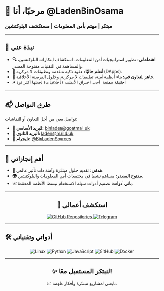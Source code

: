 # 👋 مرحبًا، أنا **@LadenBinOsama**  
### مبتكر | مهتم بأمن المعلومات | مستكشف البلوكتشين  

---

## 🧩 **نبذة عني**  
- **🔍 اهتماماتي:** تطوير استراتيجيات أمن المعلومات، استكشاف ابتكارات البلوكتشين، والمساهمة في التقنيات مفتوحة المصدر.  
- **🌱 أتعلم حاليًا:** عقود ذكية متقدمة وتطبيقات لا مركزية (DApps).  
- **🤝 جاهز للتعاون في:** بناء أنظمة آمنة، تطبيقات لا مركزية، وحلول القرصنة الأخلاقية.  
- **⚡ حقيقة ممتعة:** أحب اختراق الأنظمة (بأخلاقيات) لجعلها أكثر قوة!  

---

## 📬 **طرق التواصل**  
تواصل معي من أجل التعاون أو النقاشات:  
- **📨 البريد الأساسي:** [binladen@goatmail.uk](mailto:binladen@goatmail.uk)  
- **📧 البريد الثانوي:** [laden@mail4.uk](mailto:laden@mail4.uk)  
- **📱 تليجرام:** [@BinLadenSources](https://t.me/BinLadenSources)  

---

## 🔗 **أهم إنجازاتي**  
- **🚀 هدفي:** تقديم حلول مبتكرة وآمنة ذات تأثير عالمي.  
- **🌍 مفتوح المصدر:** مساهم نشط في مجتمعات أمن المعلومات والبلوكتشين.  
- **📈 باني أدوات:** تصميم أدوات سهلة الاستخدام تبسط الأنظمة المعقدة.  

---

<div align="center">
  <h2>🔗 استكشف أعمالي</h2>
  <a href="https://github.com/LadenBinOsama?tab=repositories" target="_blank">
    <img src="https://img.shields.io/badge/-مستودعاتي-1F2937?style=for-the-badge&logo=github&logoColor=white" alt="GitHub Repositories">
  </a>
  <a href="https://t.me/BinLadenSources" target="_blank">
    <img src="https://img.shields.io/badge/-انضم%20إلى%20تليجرام-229ED9?style=for-the-badge&logo=telegram&logoColor=white" alt="Telegram">
  </a>
</div>

---

## 🛠 **أدواتي وتقنياتي**  
<div align="center">
  <img src="https://img.shields.io/badge/-لينكس-111827?style=for-the-badge&logo=linux&logoColor=white" alt="Linux">
  <img src="https://img.shields.io/badge/-بايثون-4B8BBE?style=for-the-badge&logo=python&logoColor=white" alt="Python">
  <img src="https://img.shields.io/badge/-جافا سكريبت-F1E05A?style=for-the-badge&logo=javascript&logoColor=black" alt="JavaScript">
  <img src="https://img.shields.io/badge/-GitHub-171515?style=for-the-badge&logo=github&logoColor=white" alt="GitHub">
  <img src="https://img.shields.io/badge/-Docker-0db7ed?style=for-the-badge&logo=docker&logoColor=white" alt="Docker">
</div>

---

<div align="center">
  <h2>✨ لنبتكر المستقبل معًا!</h2>
  <p>📈 تابعني لمشاريع مبتكرة وأفكار ملهمة.</p>
</div>
